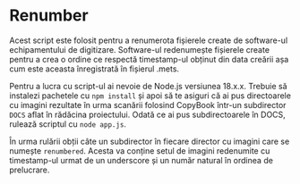 # Renumber

Acest script este folosit pentru a renumerota fișierele create de software-ul echipamentului de digitizare. Software-ul redenumește fișierele create pentru a crea o ordine ce respectă timestamp-ul obținut din data creării așa cum este aceasta înregistrată în fișierul .mets. 

Pentru a lucra cu script-ul ai nevoie de Node.js versiunea 18.x.x. Trebuie să instalezi pachetele cu `npm install` și apoi să te asiguri că ai pus directoarele cu imagini rezultate în urma scanării folosind CopyBook într-un subdirector `DOCS` aflat în rădăcina proiectului. Odată ce ai pus subdirectoarele în DOCS, rulează scriptul cu `node app.js`.

În urma rulării obții câte un subdirector în fiecare director cu imagini care se numește `renumbered`. Acesta va conține setul de imagini redenumite cu timestamp-ul urmat de un underscore și un număr natural în ordinea de prelucrare.